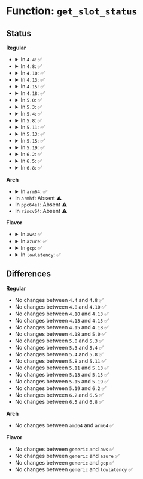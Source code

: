 # Function: <code>get_slot_status</code>

## Status
<b>Regular</b>
<ul>
<li>
<details>
<summary>In <code>4.4</code>: ✅</summary>

```c
unsigned int get_slot_status(struct acpiphp_slot *slot);
```

**Collision:** Unique Static

**Inline:** No

**Transformation:** False

**Instances:**

```
In drivers/pci/hotplug/acpiphp_glue.c (ffffffff81451ed0)
Location: drivers/pci/hotplug/acpiphp_glue.c:586
Inline: False
Direct callers:
  - drivers/pci/hotplug/acpiphp_glue.c:acpiphp_get_latch_status
  - drivers/pci/hotplug/acpiphp_glue.c:acpiphp_get_adapter_status
```
**Symbols:**

```
ffffffff81451ed0-ffffffff81451fa6: get_slot_status (STB_LOCAL)
```
</details>
</li>
<li>
<details>
<summary>In <code>4.8</code>: ✅</summary>

```c
unsigned int get_slot_status(struct acpiphp_slot *slot);
```

**Collision:** Unique Static

**Inline:** No

**Transformation:** False

**Instances:**

```
In drivers/pci/hotplug/acpiphp_glue.c (ffffffff8149e6a0)
Location: drivers/pci/hotplug/acpiphp_glue.c:586
Inline: False
Direct callers:
  - drivers/pci/hotplug/acpiphp_glue.c:acpiphp_get_adapter_status
  - drivers/pci/hotplug/acpiphp_glue.c:acpiphp_get_latch_status
```
**Symbols:**

```
ffffffff8149e6a0-ffffffff8149e776: get_slot_status (STB_LOCAL)
```
</details>
</li>
<li>
<details>
<summary>In <code>4.10</code>: ✅</summary>

```c
unsigned int get_slot_status(struct acpiphp_slot *slot);
```

**Collision:** Unique Static

**Inline:** No

**Transformation:** False

**Instances:**

```
In drivers/pci/hotplug/acpiphp_glue.c (ffffffff814c02d0)
Location: drivers/pci/hotplug/acpiphp_glue.c:557
Inline: False
Direct callers:
  - drivers/pci/hotplug/acpiphp_glue.c:acpiphp_get_adapter_status
  - drivers/pci/hotplug/acpiphp_glue.c:acpiphp_get_latch_status
```
**Symbols:**

```
ffffffff814c02d0-ffffffff814c03a6: get_slot_status (STB_LOCAL)
```
</details>
</li>
<li>
<details>
<summary>In <code>4.13</code>: ✅</summary>

```c
unsigned int get_slot_status(struct acpiphp_slot *slot);
```

**Collision:** Unique Static

**Inline:** No

**Transformation:** False

**Instances:**

```
In drivers/pci/hotplug/acpiphp_glue.c (ffffffff814caa20)
Location: drivers/pci/hotplug/acpiphp_glue.c:557
Inline: False
Direct callers:
  - drivers/pci/hotplug/acpiphp_glue.c:acpiphp_get_adapter_status
  - drivers/pci/hotplug/acpiphp_glue.c:acpiphp_get_latch_status
```
**Symbols:**

```
ffffffff814caa20-ffffffff814caaf6: get_slot_status (STB_LOCAL)
```
</details>
</li>
<li>
<details>
<summary>In <code>4.15</code>: ✅</summary>

```c
unsigned int get_slot_status(struct acpiphp_slot *slot);
```

**Collision:** Unique Static

**Inline:** No

**Transformation:** False

**Instances:**

```
In drivers/pci/hotplug/acpiphp_glue.c (ffffffff8150aff0)
Location: drivers/pci/hotplug/acpiphp_glue.c:554
Inline: False
Direct callers:
  - drivers/pci/hotplug/acpiphp_glue.c:acpiphp_get_adapter_status
  - drivers/pci/hotplug/acpiphp_glue.c:acpiphp_get_latch_status
```
**Symbols:**

```
ffffffff8150aff0-ffffffff8150b0c6: get_slot_status (STB_LOCAL)
```
</details>
</li>
<li>
<details>
<summary>In <code>4.18</code>: ✅</summary>

```c
unsigned int get_slot_status(struct acpiphp_slot *slot);
```

**Collision:** Unique Static

**Inline:** No

**Transformation:** False

**Instances:**

```
In drivers/pci/hotplug/acpiphp_glue.c (ffffffff8153fc70)
Location: drivers/pci/hotplug/acpiphp_glue.c:582
Inline: False
Direct callers:
  - drivers/pci/hotplug/acpiphp_glue.c:acpiphp_get_adapter_status
  - drivers/pci/hotplug/acpiphp_glue.c:acpiphp_get_latch_status
```
**Symbols:**

```
ffffffff8153fc70-ffffffff8153fd71: get_slot_status (STB_LOCAL)
```
</details>
</li>
<li>
<details>
<summary>In <code>5.0</code>: ✅</summary>

```c
unsigned int get_slot_status(struct acpiphp_slot *slot);
```

**Collision:** Unique Static

**Inline:** No

**Transformation:** False

**Instances:**

```
In drivers/pci/hotplug/acpiphp_glue.c (ffffffff81556f70)
Location: drivers/pci/hotplug/acpiphp_glue.c:582
Inline: False
Direct callers:
  - drivers/pci/hotplug/acpiphp_glue.c:acpiphp_get_adapter_status
  - drivers/pci/hotplug/acpiphp_glue.c:acpiphp_get_latch_status
```
**Symbols:**

```
ffffffff81556f70-ffffffff81557071: get_slot_status (STB_LOCAL)
```
</details>
</li>
<li>
<details>
<summary>In <code>5.3</code>: ✅</summary>

```c
unsigned int get_slot_status(struct acpiphp_slot *slot);
```

**Collision:** Unique Static

**Inline:** No

**Transformation:** False

**Instances:**

```
In drivers/pci/hotplug/acpiphp_glue.c (ffffffff81586fb0)
Location: drivers/pci/hotplug/acpiphp_glue.c:582
Inline: False
Direct callers:
  - drivers/pci/hotplug/acpiphp_glue.c:acpiphp_get_adapter_status
  - drivers/pci/hotplug/acpiphp_glue.c:acpiphp_get_latch_status
```
**Symbols:**

```
ffffffff81586fb0-ffffffff815870b2: get_slot_status (STB_LOCAL)
```
</details>
</li>
<li>
<details>
<summary>In <code>5.4</code>: ✅</summary>

```c
unsigned int get_slot_status(struct acpiphp_slot *slot);
```

**Collision:** Unique Static

**Inline:** No

**Transformation:** False

**Instances:**

```
In drivers/pci/hotplug/acpiphp_glue.c (ffffffff815a8980)
Location: drivers/pci/hotplug/acpiphp_glue.c:588
Inline: False
Direct callers:
  - drivers/pci/hotplug/acpiphp_glue.c:acpiphp_get_adapter_status
  - drivers/pci/hotplug/acpiphp_glue.c:acpiphp_get_latch_status
```
**Symbols:**

```
ffffffff815a8980-ffffffff815a8a82: get_slot_status (STB_LOCAL)
```
</details>
</li>
<li>
<details>
<summary>In <code>5.8</code>: ✅</summary>

```c
unsigned int get_slot_status(struct acpiphp_slot *slot);
```

**Collision:** Unique Static

**Inline:** No

**Transformation:** False

**Instances:**

```
In drivers/pci/hotplug/acpiphp_glue.c (ffffffff81651640)
Location: drivers/pci/hotplug/acpiphp_glue.c:589
Inline: False
Direct callers:
  - drivers/pci/hotplug/acpiphp_glue.c:acpiphp_get_adapter_status
  - drivers/pci/hotplug/acpiphp_glue.c:acpiphp_get_latch_status
```
**Symbols:**

```
ffffffff81651640-ffffffff8165173e: get_slot_status (STB_LOCAL)
```
</details>
</li>
<li>
<details>
<summary>In <code>5.11</code>: ✅</summary>

```c
unsigned int get_slot_status(struct acpiphp_slot *slot);
```

**Collision:** Unique Static

**Inline:** No

**Transformation:** False

**Instances:**

```
In drivers/pci/hotplug/acpiphp_glue.c (ffffffff81674000)
Location: drivers/pci/hotplug/acpiphp_glue.c:589
Inline: False
Direct callers:
  - drivers/pci/hotplug/acpiphp_glue.c:acpiphp_get_adapter_status
  - drivers/pci/hotplug/acpiphp_glue.c:acpiphp_get_latch_status
```
**Symbols:**

```
ffffffff81674000-ffffffff816740fe: get_slot_status (STB_LOCAL)
```
</details>
</li>
<li>
<details>
<summary>In <code>5.13</code>: ✅</summary>

```c
unsigned int get_slot_status(struct acpiphp_slot *slot);
```

**Collision:** Unique Static

**Inline:** No

**Transformation:** False

**Instances:**

```
In drivers/pci/hotplug/acpiphp_glue.c (ffffffff81656530)
Location: drivers/pci/hotplug/acpiphp_glue.c:590
Inline: False
Direct callers:
  - drivers/pci/hotplug/acpiphp_glue.c:acpiphp_get_adapter_status
  - drivers/pci/hotplug/acpiphp_glue.c:acpiphp_get_latch_status
```
**Symbols:**

```
ffffffff81656530-ffffffff8165662e: get_slot_status (STB_LOCAL)
```
</details>
</li>
<li>
<details>
<summary>In <code>5.15</code>: ✅</summary>

```c
unsigned int get_slot_status(struct acpiphp_slot *slot);
```

**Collision:** Unique Static

**Inline:** No

**Transformation:** False

**Instances:**

```
In drivers/pci/hotplug/acpiphp_glue.c (ffffffff816c8500)
Location: drivers/pci/hotplug/acpiphp_glue.c:590
Inline: False
Direct callers:
  - drivers/pci/hotplug/acpiphp_glue.c:acpiphp_get_adapter_status
  - drivers/pci/hotplug/acpiphp_glue.c:acpiphp_get_latch_status
```
**Symbols:**

```
ffffffff816c8500-ffffffff816c85fc: get_slot_status (STB_LOCAL)
```
</details>
</li>
<li>
<details>
<summary>In <code>5.19</code>: ✅</summary>

```c
unsigned int get_slot_status(struct acpiphp_slot *slot);
```

**Collision:** Unique Static

**Inline:** No

**Transformation:** False

**Instances:**

```
In drivers/pci/hotplug/acpiphp_glue.c (ffffffff817ee6a0)
Location: drivers/pci/hotplug/acpiphp_glue.c:591
Inline: False
Direct callers:
  - drivers/pci/hotplug/acpiphp_glue.c:acpiphp_get_adapter_status
  - drivers/pci/hotplug/acpiphp_glue.c:acpiphp_get_latch_status
```
**Symbols:**

```
ffffffff817ee6a0-ffffffff817ee7ab: get_slot_status (STB_LOCAL)
```
</details>
</li>
<li>
<details>
<summary>In <code>6.2</code>: ✅</summary>

```c
unsigned int get_slot_status(struct acpiphp_slot *slot);
```

**Collision:** Unique Static

**Inline:** No

**Transformation:** False

**Instances:**

```
In drivers/pci/hotplug/acpiphp_glue.c (ffffffff81916780)
Location: drivers/pci/hotplug/acpiphp_glue.c:599
Inline: False
Direct callers:
  - drivers/pci/hotplug/acpiphp_glue.c:acpiphp_get_adapter_status
  - drivers/pci/hotplug/acpiphp_glue.c:acpiphp_get_latch_status
```
**Symbols:**

```
ffffffff81916780-ffffffff8191688b: get_slot_status (STB_LOCAL)
```
</details>
</li>
<li>
<details>
<summary>In <code>6.5</code>: ✅</summary>

```c
unsigned int get_slot_status(struct acpiphp_slot *slot);
```

**Collision:** Unique Static

**Inline:** No

**Transformation:** False

**Instances:**

```
In drivers/pci/hotplug/acpiphp_glue.c (ffffffff81959d40)
Location: drivers/pci/hotplug/acpiphp_glue.c:602
Inline: False
Direct callers:
  - drivers/pci/hotplug/acpiphp_glue.c:acpiphp_get_adapter_status
  - drivers/pci/hotplug/acpiphp_glue.c:acpiphp_get_latch_status
```
**Symbols:**

```
ffffffff81959d40-ffffffff81959e4b: get_slot_status (STB_LOCAL)
```
</details>
</li>
<li>
<details>
<summary>In <code>6.8</code>: ✅</summary>

```c
unsigned int get_slot_status(struct acpiphp_slot *slot);
```

**Collision:** Unique Static

**Inline:** No

**Transformation:** False

**Instances:**

```
In drivers/pci/hotplug/acpiphp_glue.c (ffffffff819a32e0)
Location: drivers/pci/hotplug/acpiphp_glue.c:599
Inline: False
Direct callers:
  - drivers/pci/hotplug/acpiphp_glue.c:acpiphp_get_adapter_status
  - drivers/pci/hotplug/acpiphp_glue.c:acpiphp_get_latch_status
```
**Symbols:**

```
ffffffff819a32e0-ffffffff819a33eb: get_slot_status (STB_LOCAL)
```
</details>
</li>
</ul>
<b>Arch</b>
<ul>
<li>
<details>
<summary>In <code>arm64</code>: ✅</summary>

```c
unsigned int get_slot_status(struct acpiphp_slot *slot);
```

**Collision:** Unique Static

**Inline:** No

**Transformation:** False

**Instances:**

```
In drivers/pci/hotplug/acpiphp_glue.c (ffff800010711b08)
Location: drivers/pci/hotplug/acpiphp_glue.c:588
Inline: False
Direct callers:
  - drivers/pci/hotplug/acpiphp_glue.c:acpiphp_get_adapter_status
  - drivers/pci/hotplug/acpiphp_glue.c:acpiphp_get_latch_status
```
**Symbols:**

```
ffff800010711b08-ffff800010711c34: get_slot_status (STB_LOCAL)
```
</details>
</li>
<li>
In <code>armhf</code>: Absent ⚠️
</li>
<li>
In <code>ppc64el</code>: Absent ⚠️
</li>
<li>
In <code>riscv64</code>: Absent ⚠️
</li>
</ul>
<b>Flavor</b>
<ul>
<li>
<details>
<summary>In <code>aws</code>: ✅</summary>

```c
unsigned int get_slot_status(struct acpiphp_slot *slot);
```

**Collision:** Unique Static

**Inline:** No

**Transformation:** False

**Instances:**

```
In drivers/pci/hotplug/acpiphp_glue.c (ffffffff8159c190)
Location: drivers/pci/hotplug/acpiphp_glue.c:588
Inline: False
Direct callers:
  - drivers/pci/hotplug/acpiphp_glue.c:acpiphp_get_adapter_status
  - drivers/pci/hotplug/acpiphp_glue.c:acpiphp_get_latch_status
```
**Symbols:**

```
ffffffff8159c190-ffffffff8159c292: get_slot_status (STB_LOCAL)
```
</details>
</li>
<li>
<details>
<summary>In <code>azure</code>: ✅</summary>

```c
unsigned int get_slot_status(struct acpiphp_slot *slot);
```

**Collision:** Unique Static

**Inline:** No

**Transformation:** False

**Instances:**

```
In drivers/pci/hotplug/acpiphp_glue.c (ffffffff8158b320)
Location: drivers/pci/hotplug/acpiphp_glue.c:588
Inline: False
Direct callers:
  - drivers/pci/hotplug/acpiphp_glue.c:acpiphp_get_adapter_status
  - drivers/pci/hotplug/acpiphp_glue.c:acpiphp_get_latch_status
```
**Symbols:**

```
ffffffff8158b320-ffffffff8158b422: get_slot_status (STB_LOCAL)
```
</details>
</li>
<li>
<details>
<summary>In <code>gcp</code>: ✅</summary>

```c
unsigned int get_slot_status(struct acpiphp_slot *slot);
```

**Collision:** Unique Static

**Inline:** No

**Transformation:** False

**Instances:**

```
In drivers/pci/hotplug/acpiphp_glue.c (ffffffff8159c6d0)
Location: drivers/pci/hotplug/acpiphp_glue.c:588
Inline: False
Direct callers:
  - drivers/pci/hotplug/acpiphp_glue.c:acpiphp_get_adapter_status
  - drivers/pci/hotplug/acpiphp_glue.c:acpiphp_get_latch_status
```
**Symbols:**

```
ffffffff8159c6d0-ffffffff8159c7d2: get_slot_status (STB_LOCAL)
```
</details>
</li>
<li>
<details>
<summary>In <code>lowlatency</code>: ✅</summary>

```c
unsigned int get_slot_status(struct acpiphp_slot *slot);
```

**Collision:** Unique Static

**Inline:** No

**Transformation:** False

**Instances:**

```
In drivers/pci/hotplug/acpiphp_glue.c (ffffffff815b6b00)
Location: drivers/pci/hotplug/acpiphp_glue.c:588
Inline: False
Direct callers:
  - drivers/pci/hotplug/acpiphp_glue.c:acpiphp_get_adapter_status
  - drivers/pci/hotplug/acpiphp_glue.c:acpiphp_get_latch_status
```
**Symbols:**

```
ffffffff815b6b00-ffffffff815b6c02: get_slot_status (STB_LOCAL)
```
</details>
</li>
</ul>

## Differences
<b>Regular</b>
<ul>
<li>
No changes between <code>4.4</code> and <code>4.8</code> ✅
</li>
<li>
No changes between <code>4.8</code> and <code>4.10</code> ✅
</li>
<li>
No changes between <code>4.10</code> and <code>4.13</code> ✅
</li>
<li>
No changes between <code>4.13</code> and <code>4.15</code> ✅
</li>
<li>
No changes between <code>4.15</code> and <code>4.18</code> ✅
</li>
<li>
No changes between <code>4.18</code> and <code>5.0</code> ✅
</li>
<li>
No changes between <code>5.0</code> and <code>5.3</code> ✅
</li>
<li>
No changes between <code>5.3</code> and <code>5.4</code> ✅
</li>
<li>
No changes between <code>5.4</code> and <code>5.8</code> ✅
</li>
<li>
No changes between <code>5.8</code> and <code>5.11</code> ✅
</li>
<li>
No changes between <code>5.11</code> and <code>5.13</code> ✅
</li>
<li>
No changes between <code>5.13</code> and <code>5.15</code> ✅
</li>
<li>
No changes between <code>5.15</code> and <code>5.19</code> ✅
</li>
<li>
No changes between <code>5.19</code> and <code>6.2</code> ✅
</li>
<li>
No changes between <code>6.2</code> and <code>6.5</code> ✅
</li>
<li>
No changes between <code>6.5</code> and <code>6.8</code> ✅
</li>
</ul>
<b>Arch</b>
<ul>
<li>
No changes between <code>amd64</code> and <code>arm64</code> ✅
</li>
</ul>
<b>Flavor</b>
<ul>
<li>
No changes between <code>generic</code> and <code>aws</code> ✅
</li>
<li>
No changes between <code>generic</code> and <code>azure</code> ✅
</li>
<li>
No changes between <code>generic</code> and <code>gcp</code> ✅
</li>
<li>
No changes between <code>generic</code> and <code>lowlatency</code> ✅
</li>
</ul>
